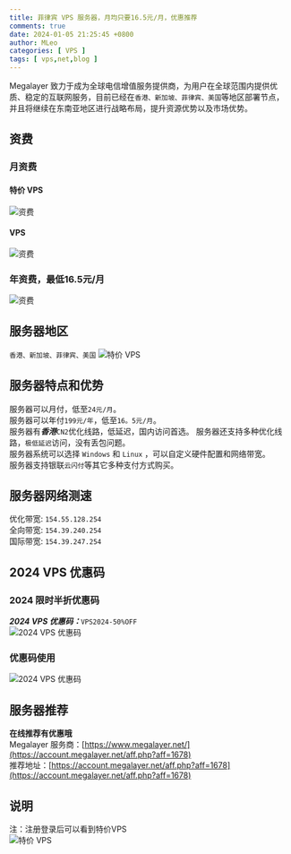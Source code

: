 ```yaml
---
title: 菲律宾 VPS 服务器，月均只要16.5元/月，优惠推荐
comments: true
date: 2024-01-05 21:25:45 +0800
author: MLeo
categories: [ VPS ]
tags: [ vps,net,blog ]
---
```


Megalayer 致力于成为全球电信增值服务提供商，为用户在全球范围内提供优质、稳定的互联网服务，目前已经在`香港、新加坡、菲律宾、美国`等地区部署节点，并且将继续在东南亚地区进行战略布局，提升资源优势以及市场优势。

## 资费  

### 月资费  
#### 特价 VPS  
![资费](https://images.ichochy.com/202312422126.png)  

#### VPS  
![资费](https://images.ichochy.com/202301210220.png)    

### 年资费，最低16.5元/月  
![资费](https://images.ichochy.com/202311229556.png)  

## 服务器地区  
`香港、新加坡、菲律宾、美国` 
![特价 VPS](https://images.ichochy.com/202409202.png)  


## 服务器特点和优势
服务器可以月付，低至`24元/月`。  
服务器可以年付`199元/年`，低至`16。5元/月`。   
服务器有***香港***`CN2`优化线路，低延迟，国内访问首选。 
服务器还支持多种优化线路，`极低延迟`访问，没有丢包问题。  
服务器系统可以选择 `Windows` 和 `Linux` ，可以自定义硬件配置和网络带宽。  
服务器支持银联`云闪付`等其它多种支付方式购买。  

## 服务器网络测速
优化带宽: `154.55.128.254`  
全向带宽: `154.39.240.254`  
国际带宽: `154.39.247.254` 


## 2024 VPS 优惠码
### 2024 限时半折优惠码
***2024 VPS 优惠码：***`VPS2024-50%OFF`  
![2024 VPS 优惠码](https://images.ichochy.com/202409203.png)  

### 优惠码使用
![2024 VPS 优惠码](https://images.ichochy.com/202409201.png)  




## 服务器推荐
**在线推荐有优惠哦**  
Megalayer 服务商：[https://www.megalayer.net/](https://account.megalayer.net/aff.php?aff=1678)  
推荐地址：[https://account.megalayer.net/aff.php?aff=1678](https://account.megalayer.net/aff.php?aff=1678) 
 
## 说明  
注：注册登录后可以看到特价VPS  
![特价 VPS](https://images.ichochy.com/202409202.png)  
